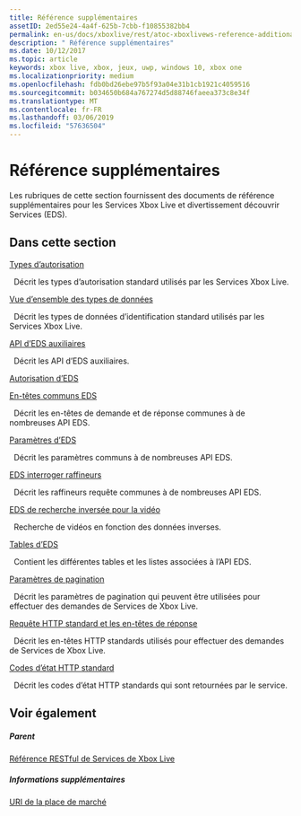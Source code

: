 ```yaml
---
title: Référence supplémentaires
assetID: 2ed55e24-4a4f-625b-7cbb-f10855382bb4
permalink: en-us/docs/xboxlive/rest/atoc-xboxlivews-reference-additional.html
description: " Référence supplémentaires"
ms.date: 10/12/2017
ms.topic: article
keywords: xbox live, xbox, jeux, uwp, windows 10, xbox one
ms.localizationpriority: medium
ms.openlocfilehash: fdb0bd26ebe97b5f93a04e31b1cb1921c4059516
ms.sourcegitcommit: b034650b684a767274d5d88746faeea373c8e34f
ms.translationtype: MT
ms.contentlocale: fr-FR
ms.lasthandoff: 03/06/2019
ms.locfileid: "57636504"
---
```

# <a name="additional-reference"></a>Référence supplémentaires

Les rubriques de cette section fournissent des documents de référence supplémentaires pour les Services Xbox Live et divertissement découvrir Services (EDS).

<a id="ID4EZ"></a>


## <a name="in-this-section"></a>Dans cette section

[Types d’autorisation](authorizationtypes.md)

&nbsp;&nbsp;Décrit les types d’autorisation standard utilisés par les Services Xbox Live.

[Vue d’ensemble des types de données](datatypeoverview.md)

&nbsp;&nbsp;Décrit les types de données d’identification standard utilisés par les Services Xbox Live.

[API d’EDS auxiliaires](eds-apis.md)

&nbsp;&nbsp;Décrit les API d’EDS auxiliaires.

[Autorisation d’EDS](edsauthorization.md)

[En-têtes communs EDS](edscommonheaders.md)

&nbsp;&nbsp;Décrit les en-têtes de demande et de réponse communes à de nombreuses API EDS.

[Paramètres d’EDS](edsparameters.md)

&nbsp;&nbsp;Décrit les paramètres communs à de nombreuses API EDS.

[EDS interroger raffineurs](edsqueryrefiners.md)

&nbsp;&nbsp;Décrit les raffineurs requête communes à de nombreuses API EDS.

[EDS de recherche inversée pour la vidéo](edsreverselookup.md)

&nbsp;&nbsp;Recherche de vidéos en fonction des données inverses.

[Tables d’EDS](edstables.md)

&nbsp;&nbsp;Contient les différentes tables et les listes associées à l’API EDS.

[Paramètres de pagination](pagingparameters.md)

&nbsp;&nbsp;Décrit les paramètres de pagination qui peuvent être utilisées pour effectuer des demandes de Services de Xbox Live.

[Requête HTTP standard et les en-têtes de réponse](httpstandardheaders.md)

&nbsp;&nbsp;Décrit les en-têtes HTTP standards utilisés pour effectuer des demandes de Services de Xbox Live.

[Codes d’état HTTP standard](httpstatuscodes.md)

&nbsp;&nbsp;Décrit les codes d’état HTTP standards qui sont retournées par le service.

<a id="ID4ECC"></a>


## <a name="see-also"></a>Voir également

<a id="ID4EEC"></a>


##### <a name="parent"></a>Parent

 [Référence RESTful de Services de Xbox Live](../atoc-xboxlivews-reference.md)


<a id="ID4EOC"></a>


##### <a name="further-information"></a>Informations supplémentaires

 [URI de la place de marché](../uri/marketplace/atoc-reference-marketplace.md)

